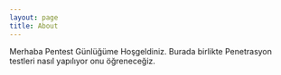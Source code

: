 ```yaml
---
layout: page
title: About
---
```


Merhaba Pentest Günlüğüme Hoşgeldiniz. Burada birlikte Penetrasyon testleri nasıl yapılıyor onu öğreneceğiz.

<script src="https://www.hackthebox.eu/badge/94787"></script>
